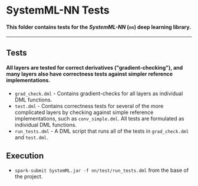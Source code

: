 <!--
{% comment %}
Licensed to the Apache Software Foundation (ASF) under one or more
contributor license agreements.  See the NOTICE file distributed with
this work for additional information regarding copyright ownership.
The ASF licenses this file to you under the Apache License, Version 2.0
(the "License"); you may not use this file except in compliance with
the License.  You may obtain a copy of the License at

http://www.apache.org/licenses/LICENSE-2.0

Unless required by applicable law or agreed to in writing, software
distributed under the License is distributed on an "AS IS" BASIS,
WITHOUT WARRANTIES OR CONDITIONS OF ANY KIND, either express or implied.
See the License for the specific language governing permissions and
limitations under the License.
{% endcomment %}
-->

# SystemML-NN Tests

#### This folder contains tests for the *SystemML-NN* (`nn`) deep learning library.

---
## Tests
#### All layers are tested for correct derivatives ("gradient-checking"), and many layers also have correctness tests against simpler reference implementations.
* `grad_check.dml` - Contains gradient-checks for all layers as individual DML functions.
* `test.dml` - Contains correctness tests for several of the more complicated layers by checking against simple reference implementations, such as `conv_simple.dml`.  All tests are formulated as individual DML functions.
* `run_tests.dml` - A DML script that runs all of the tests in `grad_check.dml` and `test.dml`.

## Execution
* `spark-submit SystemML.jar -f nn/test/run_tests.dml` from the base of the project.
